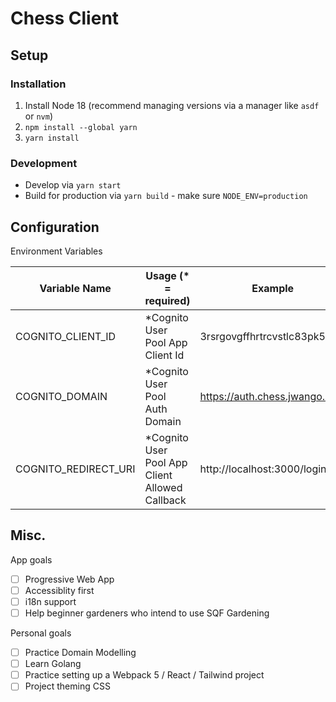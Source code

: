 # Chess Client

## Setup

### Installation
1. Install Node 18 (recommend managing versions via a manager like `asdf` or `nvm`)
2. `npm install --global yarn`
3. `yarn install`

### Development
* Develop via `yarn start`
* Build for production via `yarn build` - make sure `NODE_ENV=production`

## Configuration

Environment Variables

| Variable Name        | Usage (* = required)                           | Example                       |
| -------------------- | ---------------------------------------------- | ----------------------------- |
| COGNITO_CLIENT_ID    | *Cognito User Pool App Client Id               | 3rsrgovgffhrtrcvstlc83pk5s    |
| COGNITO_DOMAIN       | *Cognito User Pool Auth Domain                 | https://auth.chess.jwango.com |
| COGNITO_REDIRECT_URI | *Cognito User Pool App Client Allowed Callback | http://localhost:3000/login   |

## Misc.

App goals
- [ ] Progressive Web App
- [ ] Accessiblity first
- [ ] i18n support
- [ ] Help beginner gardeners who intend to use SQF Gardening

Personal goals
- [ ] Practice Domain Modelling
- [ ] Learn Golang
- [ ] Practice setting up a Webpack 5 / React / Tailwind project
- [ ] Project theming CSS
